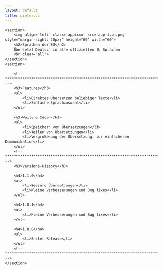 ```yaml
---
layout: default
title: pieter.cc
---
```


<div id="content">

	<section>
		<img align="left" class="appicon" src="app-icon.png" style="margin-right: 20px;" height="60" width="60">
		<h2>Sprachen der EU</h2>
		Übersetzt Deutsch in alle offiziellen EU Sprachen
		<br clear="all">
	</section>
	<section>

		<!-- ***************************************************************************** -->
		<h3>Features</h3>
		<ul>
			<li>Direktes Übersetzen beliebiger Texte</li>
			<li>Einfache Sprachauswahl</li>
		</ul>

		<h3>Weitere Ideen</h3>
		<ul>
			<li>Speichern von Übersetzungen</li>
			<li>Teilen von Übersetzungen</li>
			<li>Vergrößerung der Übersetzung, zur einfacheren Kommunikation</li>
		</ul>
		<!-- ***************************************************************************** -->
		<h3>Versions-History</h3>

        <h4>1.1.0</h4>
        <ul>
            <li>Bessere Übersetzungen</li>
            <li>Kleine Verbesserungen und Bug fixes</li>
        </ul>

        <h4>1.0.1</h4>
		<ul>
			<li>Kleine Verbesserungen und Bug fixes</li>
		</ul>

		<h4>1.0.0</h4>
		<ul>
			<li>Erster Release</li>
		</ul>
		<!-- ***************************************************************************** -->
	</section>
</div>

